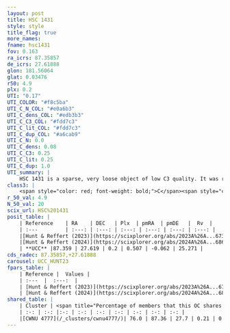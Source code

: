 ```yaml
---
layout: post
title: HSC 1431
style: style
title_flag: true
more_names: 
fname: hsc1431
fov: 0.163
ra_icrs: 87.35857
de_icrs: 27.61888
glon: 181.56064
glat: 0.03476
r50: 4.9
plx: 0.2
UTI: "0.17"
UTI_COLOR: "#f8c5ba"
UTI_C_N_COL: "#e0a6b3"
UTI_C_dens_COL: "#edb3b3"
UTI_C_C3_COL: "#fdd7c3"
UTI_C_lit_COL: "#fdd7c3"
UTI_C_dup_COL: "#a6cab9"
UTI_C_N: 0.0
UTI_C_dens: 0.08
UTI_C_C3: 0.25
UTI_C_lit: 0.25
UTI_C_dup: 1.0
UTI_summary: |
    HSC 1431 is a sparse, very loose object of low C3 quality. It was recently reported in the literature. This object shares a large percentage of members with a later reported entry.<br><br><span style="color: #99180f; font-weight: bold;">Warning: </span>contains less than 25 stars with <i>P>0.5</i> estimated.
class3: |
    <span style="color: red; font-weight: bold;">C</span><span style="color: red; font-weight: bold;">C</span>
r_50_val: 4.9
N_50_val: 20
scix_url: HSC%201431
posit_table: |
    | Reference    | RA    | DEC   | Plx  | pmRA  | pmDE   |  Rv  |
    | :---         | :---: | :---: | :---: | :---: | :---: | :---: |
    |[Hunt & Reffert (2023)](https://scixplorer.org/abs/2023A%26A...673A.114H) | 87.371 | 27.61 | 0.208 | 0.496 | -0.062 | 25.288 |
    |[Hunt & Reffert (2024)](https://scixplorer.org/abs/2024A%26A...686A..42H) | 87.371 | 27.61 | 0.208 | 0.496 | -0.062 | 25.288 |
    | **UCC** |87.359 | 27.619 | 0.2 | 0.507 | -0.062 | 25.271 | 
cds_radec: 87.35857,+27.61888
carousel: UCC_HUNT23
fpars_table: |
    | Reference |  Values |
    | :---  |  :---:  |
    | [Hunt & Reffert (2023)](https://scixplorer.org/abs/2023A%26A...673A.114H) | `AV50=2.556, diffAV50=1.087, MOD50=13.157, logAge50=8.798` |
    | [Hunt & Reffert (2024)](https://scixplorer.org/abs/2024A%26A...686A..42H) | `MassJ=168.402` |
shared_table: |
    | Cluster | <span title="Percentage of members that this OC shares with the ones listed">%</span>   | RA   | DEC   | Plx   | pmRA  | pmDE  | Rv | UTI |
    | :-: | :-: |:-: | :-: | :-: | :-: | :-: | :-: | :-: |
    |[CWNU 4777](/_clusters/cwnu4777/)| 76.0 | 87.36 | 27.7 | 0.21 | 0.49 | -0.03 | 25.27 |0.02 |
---
```

